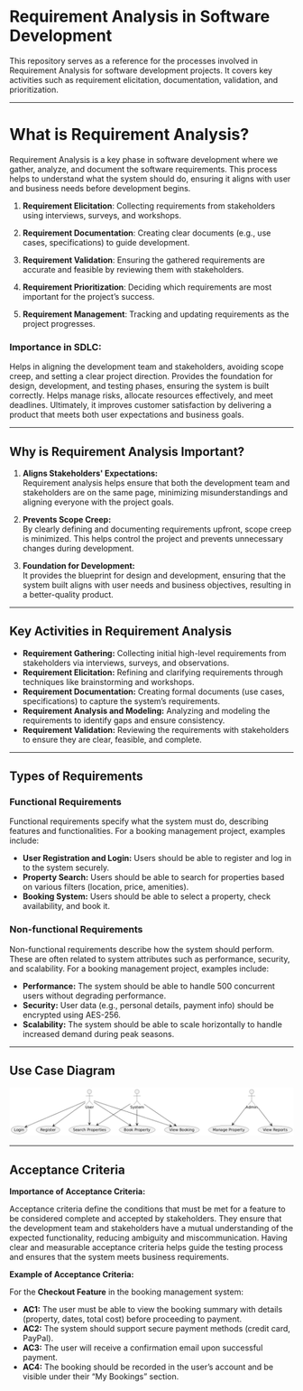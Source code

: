 # Requirement Analysis in Software Development

This repository serves as a reference for the processes involved in Requirement Analysis for software development projects. It covers key activities such as requirement elicitation, documentation, validation, and prioritization.

---

# What is Requirement Analysis?

Requirement Analysis is a key phase in software development where we gather, analyze, and document the software requirements. This process helps to understand what the system should do, ensuring it aligns with user and business needs before development begins.

1. **Requirement Elicitation**: Collecting requirements from stakeholders using interviews, surveys, and workshops.

2. **Requirement Documentation**: Creating clear documents (e.g., use cases, specifications) to guide development.

3. **Requirement Validation**: Ensuring the gathered requirements are accurate and feasible by reviewing them with stakeholders.

4. **Requirement Prioritization**: Deciding which requirements are most important for the project’s success.

5. **Requirement Management**: Tracking and updating requirements as the project progresses.

### Importance in SDLC:

Helps in aligning the development team and stakeholders, avoiding scope creep, and setting a clear project direction.
Provides the foundation for design, development, and testing phases, ensuring the system is built correctly.
Helps manage risks, allocate resources effectively, and meet deadlines.
Ultimately, it improves customer satisfaction by delivering a product that meets both user expectations and business goals.

---
## Why is Requirement Analysis Important?

1. **Aligns Stakeholders' Expectations:**  
   Requirement analysis helps ensure that both the development team and stakeholders are on the same page, minimizing misunderstandings and aligning everyone with the project goals.

2. **Prevents Scope Creep:**  
   By clearly defining and documenting requirements upfront, scope creep is minimized. This helps control the project and prevents unnecessary changes during development.

3. **Foundation for Development:**  
   It provides the blueprint for design and development, ensuring that the system built aligns with user needs and business objectives, resulting in a better-quality product.

---
## Key Activities in Requirement Analysis

- **Requirement Gathering:** Collecting initial high-level requirements from stakeholders via interviews, surveys, and observations.
- **Requirement Elicitation:** Refining and clarifying requirements through techniques like brainstorming and workshops.
- **Requirement Documentation:** Creating formal documents (use cases, specifications) to capture the system’s requirements.
- **Requirement Analysis and Modeling:** Analyzing and modeling the requirements to identify gaps and ensure consistency.
- **Requirement Validation:** Reviewing the requirements with stakeholders to ensure they are clear, feasible, and complete.
 
---
## Types of Requirements

### Functional Requirements
Functional requirements specify what the system must do, describing features and functionalities. For a booking management project, examples include:
- **User Registration and Login:** Users should be able to register and log in to the system securely.
- **Property Search:** Users should be able to search for properties based on various filters (location, price, amenities).
- **Booking System:** Users should be able to select a property, check availability, and book it.

### Non-functional Requirements
Non-functional requirements describe how the system should perform. These are often related to system attributes such as performance, security, and scalability. For a booking management project, examples include:
- **Performance:** The system should be able to handle 500 concurrent users without degrading performance.
- **Security:** User data (e.g., personal details, payment info) should be encrypted using AES-256.
- **Scalability:** The system should be able to scale horizontally to handle increased demand during peak seasons.

--- 
## Use Case Diagram
![Use Case Diagram](alx-booking-uc.png)

---
## Acceptance Criteria

**Importance of Acceptance Criteria:**

Acceptance criteria define the conditions that must be met for a feature to be considered complete and accepted by stakeholders. They ensure that the development team and stakeholders have a mutual understanding of the expected functionality, reducing ambiguity and miscommunication. Having clear and measurable acceptance criteria helps guide the testing process and ensures that the system meets business requirements.

**Example of Acceptance Criteria:**

For the **Checkout Feature** in the booking management system:

- **AC1:** The user must be able to view the booking summary with details (property, dates, total cost) before proceeding to payment.
- **AC2:** The system should support secure payment methods (credit card, PayPal).
- **AC3:** The user will receive a confirmation email upon successful payment.
- **AC4:** The booking should be recorded in the user’s account and be visible under their “My Bookings” section.

